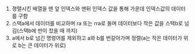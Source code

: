 1. 졍렬시킨 배열을 맨 앞 인덱스와 맨뒤 인덱스 값을 통해 가운데 인덱스값의 데이터를 구함
2. 스택a에서 데이터를 비교하며 ra 또는 rra로 돌며 데이터보다 작은 값을 스택b로 넘김(스택b에 반이 찼을 때 까지)
3. a에서 b로 넘긴 명령어를 제외하고 a와 b를 번갈아가며 정렬(a는 작은 데이터가 위로 b는 큰 데이터가 위로)
